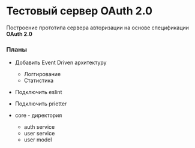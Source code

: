 # Тестовый сервер OAuth 2.0

Построение прототипа сервера авторизации на основе спецификации **OAuth 2.0**

### Планы

* Добавить Event Driven архитектуру
  - Логгирование
  - Статистика

* Подключить eslint
* Подключить prietter
* core - директория
    - auth service
    - user service
    - user model